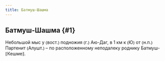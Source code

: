 ```yaml
---
title: Батмуш-Шашма
---
```

## Батмуш-Шашма {#1}

Небольшой мыс у ⦅вост.⦆ подножия ⦅г.⦆ Аю-Даг, в 1 км к ⦅Ю⦆ от ⦅н.п.⦆ Партенит ⦅Алушт.⦆ – по расположенному неподалеку роднику Батмуш-⟦Кешме⟧.
